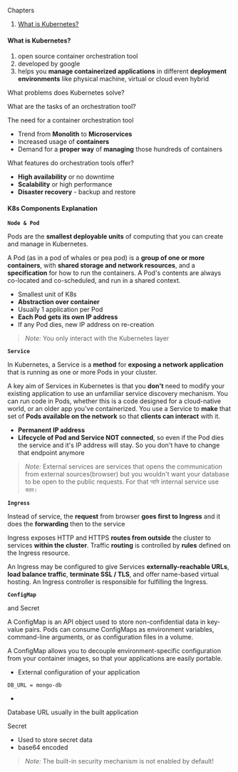 Chapters

1. [What is Kubernetes?](#what-is-kubernetes)



#### What is Kubernetes? 

1. open source container orchestration tool
2. developed by google
3. helps you **manage containerized applications** in different **deployment environments** like physical machine, virtual or cloud even hybrid 

What problems does Kubernetes solve?

What are the tasks of an orchestration tool?

The need for a container orchestration tool 
- Trend from **Monolith** to **Microservices**
- Increased usage of **containers**
- Demand for a **proper way** of **managing** those hundreds of containers

What features do orchestration tools offer?

- **High availability** or no downtime
- **Scalability** or high performance
- **Disaster recovery** - backup and restore


#### K8s Components Explanation

**`Node & Pod`**

Pods are the **smallest deployable units** of computing that you can create and manage in Kubernetes.

A Pod (as in a pod of whales or pea pod) is a **group of one or more containers**, with **shared storage and network resources**, and a **specification** for how to run the containers. A Pod's contents are always co-located and co-scheduled, and run in a shared context. 

- Smallest unit of K8s
- **Abstraction over container**
- Usually 1 application per Pod
- **Each Pod gets its own IP address**
- If any Pod dies, new IP address on re-creation

> _Note:_ You only interact with the Kubernetes layer

 

**`Service`**

In Kubernetes, a Service is a **method** for **exposing a network application** that is running as one or more Pods in your cluster.

A key aim of Services in Kubernetes is that you **don't** need to modify your existing application to use an unfamiliar service discovery mechanism. You can run code in Pods, whether this is a code designed for a cloud-native world, or an older app you've containerized. You use a Service to **make** that set of **Pods available on the network** so that **clients can interact** with it.


- **Permanent IP address**
- **Lifecycle of Pod and Service NOT connected**, so even if the Pod dies the service and it's IP address will stay. So you don't have to change that endpoint anymore

> _Note:_ External services are services that opens the communication from external sources(browser) but you wouldn't want your database to be open to the public requests. For that আমি internal service use করব।  
 
**`Ingress`**
 
Instead of service, the **request** from browser **goes first to Ingress** and it does the **forwarding** then to the service 

Ingress exposes HTTP and HTTPS **routes from outside** the cluster to services **within the cluster**. Traffic **routing** is controlled by **rules** defined on the Ingress resource.

An Ingress may be configured to give Services **externally-reachable URLs**, **load balance traffic**, **terminate SSL / TLS**, and offer name-based virtual hosting. An Ingress controller is responsible for fulfilling the Ingress.


**`ConfigMap`** 

and Secret

A ConfigMap is an API object used to store non-confidential data in key-value pairs. Pods can consume ConfigMaps as environment variables, command-line arguments, or as configuration files in a volume.

A ConfigMap allows you to decouple environment-specific configuration from your container images, so that your applications are easily portable.

- External configuration of your application
```
DB_URL = mongo-db
```
- 

Database URL usually in the built application

Secret 

- Used to store secret data
- base64 encoded

> _Note:_ The built-in security mechanism is not enabled by default!